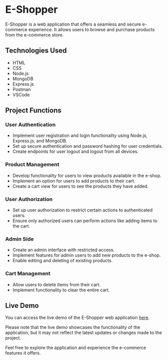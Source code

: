 # <span style="font-size:32px">E-Shopper</span>

E-Shopper is a web application that offers a seamless and secure e-commerce experience. It allows users to browse and purchase products from the e-commerce store.

## Technologies Used

- HTML
- CSS
- Node.js
- MongoDB
- Express.js
- Postman
- VSCode

## Project Functions

### User Authentication

- Implement user registration and login functionality using Node.js, Express.js, and MongoDB.
- Set up secure authentication and password hashing for user credentials.
- Create endpoints for user logout and logout from all devices.

### Product Management

- Develop functionality for users to view products available in the e-shop.
- Implement an option for users to add products to their cart.
- Create a cart view for users to see the products they have added.

### User Authorization

- Set up user authorization to restrict certain actions to authenticated users.
- Ensure only authorized users can perform actions like adding items to the cart.

### Admin Side

- Create an admin interface with restricted access.
- Implement features for admin users to add new products to the e-shop.
- Enable editing and deleting of existing products.

### Cart Management

- Allow users to delete items from their cart.
- Implement functionality to clear the entire cart.

## Live Demo

You can access the live demo of the E-Shopper web application [here](https://e-shopper-v5hk.onrender.com/).

Please note that the live demo showcases the functionality of the application, but it may not reflect the latest updates or changes made to the project.

Feel free to explore the application and experience the e-commerce features it offers.
